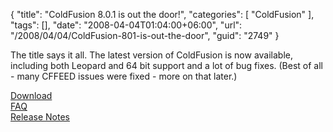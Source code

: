 {
	"title": "ColdFusion 8.0.1 is out the door!",
	"categories": [
		"ColdFusion"
	],
	"tags": [],
	"date": "2008-04-04T01:04:00+06:00",
	"url": "/2008/04/04/ColdFusion-801-is-out-the-door",
	"guid": "2749"
}

The title says it all. The latest version of ColdFusion is now available, including both Leopard and 64 bit support and a lot of bug fixes. (Best of all - many CFFEED issues were fixed - more on that later.)

<a href="http://www.adobe.com/support/coldfusion/downloads_updates.html">Download</a><br>
<a href="http://kb.adobe.com/selfservice/viewContent.do?externalId=kb403277&sliceId=1">FAQ</a><br />
<a href="http://www.adobe.com/go/coldfusion8_update1_releasenotes">Release Notes</a><br/>